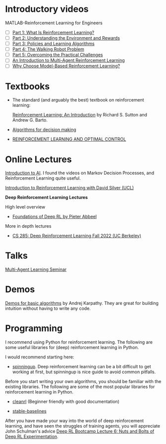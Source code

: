 # Introductory videos

MATLAB-Reinforcement Learning for Engineers
- [ ] [Part 1: What Is Reinforcement Learning?](https://www.youtube.com/watch?v=pc-H4vyg2L4)
- [ ] [Part 2: Understanding the Environment and Rewards](https://www.youtube.com/watch?v=0ODB_DvMiDI)
- [ ] [Part 3: Policies and Learning Algorithms](https://www.youtube.com/watch?v=7cF3VzP5EDI)
- [ ] [Part 4: The Walking Robot Problem](https://www.youtube.com/watch?v=Wypc1a-1ZYA)
- [ ] [Part 5: Overcoming the Practical Challenges](https://www.youtube.com/watch?v=zHV3UcH-nr0)
- [ ] [An Introduction to Multi-Agent Reinforcement Learning](https://www.youtube.com/watch?v=qgb0gyrpiGk)
- [ ] [Why Choose Model-Based Reinforcement Learning?](https://www.youtube.com/watch?v=ztT2ZLWTfXw)

# Textbooks

- The standard (and arguably the best) textbook on reinforcement learning: 
    
    [Reinforcement Learning: An Introduction](http://incompleteideas.net/book/RLbook2020.pdf) by Richard S. Sutton and Andrew G. Barto.

- [Algorithms for decision making](https://algorithmsbook.com)

- [REINFORCEMENT LEARNING AND OPTIMAL CONTROL](http://www.mit.edu/~dimitrib/RLbook.html)

# Online Lectures
[Introduction to AI](https://people.eecs.berkeley.edu/~russell/classes/cs188/f14/lecture_videos.html). I found the videos on Markov Decision Processes, and Reinforcement Learning quite useful.

[Introduction to Reinforcement Learning with David Silver (UCL)](https://www.deepmind.com/learning-resources/introduction-to-reinforcement-learning-with-david-silver "https://www.deepmind.com/learning-resources/introduction-to-reinforcement-learning-with-david-silver")

**Deep Reinforcement Learning Lectures**

High level overview
- [Foundations of Deep RL by Pieter Abbeel](https://www.youtube.com/playlist?list=PLwRJQ4m4UJjNymuBM9RdmB3Z9N5-0IlY0)

More in depth lectures

- [CS 285: Deep Reinforcement Learning Fall 2022 (UC Berkeley)](https://www.youtube.com/playlist?list=PL_iWQOsE6TfX7MaC6C3HcdOf1g337dlC9)

# Talks

[Multi-Agent Learning Seminar](https://www.youtube.com/@multi-agentlearningseminar5144)


# Demos

[Demos for basic algorithms](https://cs.stanford.edu/people/karpathy/reinforcejs/index.html) by Andrej Karpathy. They are great for building intuition without having to write any code.

# Programming 

I recommend using Python for reinforcement learning. The following are some useful libraries for (deep) reinforcement learning in Python.

I would recommend starting here:
- [spinningup](https://spinningup.openai.com/en/latest/spinningup/spinningup.html). Deep reinforcement learning can be a bit difficult to get working at first, but spinningup is nice guide to avoid common pitfalls.

Before you start writing your own algorithms, you should be familiar with the existing libraries. The following are some of the most popular libraries for reinforcement learning in Python.
- [cleanrl](https://docs.cleanrl.dev) (Beginner friendly with good documentation)

- [stable-baselines](https://stable-baselines.readthedocs.io)

After you have made your way into the world of deep reinforcement learning, and have seen the struggles of training agents, you will appreciate John Schulman's advice [Deep RL Bootcamp Lecture 6: Nuts and Bolts of Deep RL Experimentation](https://www.youtube.com/watch?v=ggqnxyjaKe4).

